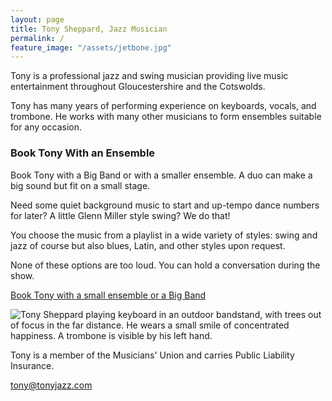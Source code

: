 ```yaml
---
layout: page
title: Tony Sheppard, Jazz Musician
permalink: /
feature_image: "/assets/jetbone.jpg"
---
```


Tony is a professional jazz and swing musician providing live music entertainment
throughout Gloucestershire and the Cotswolds.

Tony has many years of performing experience on keyboards, vocals,
and trombone. He works with many other musicians to form ensembles
suitable for any occasion.

### Book Tony With an Ensemble

Book Tony with a Big Band or with a smaller ensemble. A duo can make a
big sound but fit on a small stage.

Need some quiet background music to start and up-tempo dance numbers
for later?  A little Glenn Miller style swing? We do that!

You choose the music from a playlist in a wide variety of styles:
swing and jazz of course but also blues, Latin, and other styles upon
request.

None of these options are too loud. You can hold a conversation during
the show.

[Book Tony with a small ensemble or a Big Band](/bookings/)

![Tony Sheppard playing keyboard in an outdoor bandstand, with trees out of focus in the far distance. He wears a small smile of concentrated happiness. A trombone is visible by his left hand.](/assets/musicstand-zoom.jpg)

Tony is a member of the Musicians' Union and carries Public Liability
Insurance.

[tony@tonyjazz.com](mailto:tony@tonyjazz.com)
